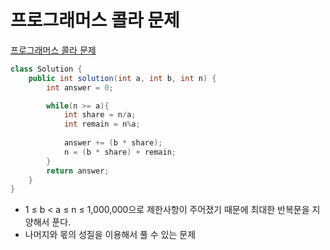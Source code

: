 # 프로그래머스 콜라 문제
[프로그래머스 콜라 문제](https://school.programmers.co.kr/learn/courses/30/lessons/132267)
```java
class Solution {
    public int solution(int a, int b, int n) {
        int answer = 0;

        while(n >= a){
            int share = n/a; 
            int remain = n%a;
            
            answer += (b * share);
            n = (b * share) + remain;
        }
        return answer;
    }
}
```
* 1 ≤ b < a ≤ n ≤ 1,000,000으로 제한사항이 주어졌기 때문에 최대한 반복문을 지양해서 푼다.
* 나머지와 몫의 성질을 이용해서 풀 수 있는 문제